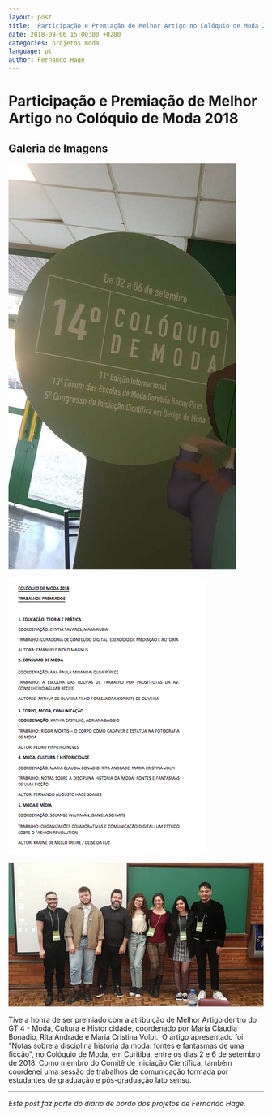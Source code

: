 ```yaml
---
layout: post
title: 'Participação e Premiação de Melhor Artigo no Colóquio de Moda 2018'
date: 2018-09-06 15:00:00 +0200
categories: projetos moda
language: pt
author: Fernando Hage
---
```


# Participação e Premiação de Melhor Artigo no Colóquio de Moda 2018

## Galeria de Imagens

![Participação e Premiação de Melhor Artigo no Colóquio de Moda 2018](/assets/images/participacao-e-premiacao-de-melhor-artigo-no-coloquio-de-moda-2018-01.jpg)

![Participação e Premiação de Melhor Artigo no Colóquio de Moda 2018](/assets/images/participacao-e-premiacao-de-melhor-artigo-no-coloquio-de-moda-2018-02.png)

![Participação e Premiação de Melhor Artigo no Colóquio de Moda 2018](/assets/images/participacao-e-premiacao-de-melhor-artigo-no-coloquio-de-moda-2018-03.jpg)

Tive a honra de ser premiado com a atribuição de Melhor Artigo dentro do GT 4 - Moda, Cultura e Historicidade, coordenado por Maria Claudia Bonadio, Rita Andrade e Maria Cristina Volpi.  O artigo apresentado foi "Notas sobre a disciplina história da moda: fontes e fantasmas de uma ficção", no Colóquio de Moda, em Curitiba, entre os dias 2 e 6 de setembro de 2018. Como membro do Comitê de Iniciação Científica, também coordenei uma sessão de trabalhos de comunicação formada por estudantes de graduação e pós-graduação lato sensu.

---

*Este post faz parte do diário de bordo dos projetos de Fernando Hage.*